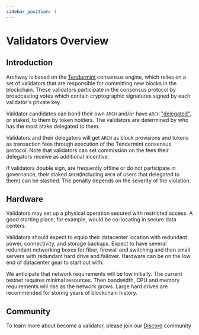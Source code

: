 ```yaml
---
sidebar_position: 1
---
```


# Validators Overview


## Introduction

Archway is based on the [Tendermint](https://github.com/tendermint/tendermint/tree/master/docs/introduction) consensus engine, which relies on a set of validators that are responsible for committing new blocks in the blockchain. These validators participate in the consensus protocol by broadcasting votes which contain cryptographic signatures signed by each validator's private key.

Validator candidates can bond their own `ARCH` and/or have `ARCH` ["delegated"](../staking.md), or staked, to them by token holders. The validators are determined by who has the most stake delegated to them.

Validators and their delegators will get `ARCH` as block provisions and tokens as transaction fees through execution of the Tendermint consensus protocol. Note that validators can set commission on the fees their delegators receive as additional incentive.

If validators double sign, are frequently offline or do not participate in governance, their staked `ARCH`(including `ARCH` of users that delegated to them) can be slashed. The penalty depends on the severity of the violation.

## Hardware

Validators may set up a physical operation secured with restricted access. A good starting place, for example, would be co-locating in secure data centers.

Validators should expect to equip their datacenter location with redundant power, connectivity, and storage backups. Expect to have several redundant networking boxes for fiber, firewall and switching and then small servers with redundant hard drive and failover. Hardware can be on the low end of datacenter gear to start out with.

We anticipate that network requirements will be low initially. The current testnet requires minimal resources. Then bandwidth, CPU and memory requirements will rise as the network grows. Large hard drives are recommended for storing years of blockchain history.

<!-- ## Set Up a Website

Set up a dedicated validator's website and signal your intention to become a validator on our [forum](https://forum.cosmos.network/t/validator-candidates-websites/127/3). This is important since delegators will want to have information about the entity they are delegating their Atoms to. -->

## Community

To learn more about become a validator, please join our [Discord](https://discord.gg/5FVvx3WGfa) community
